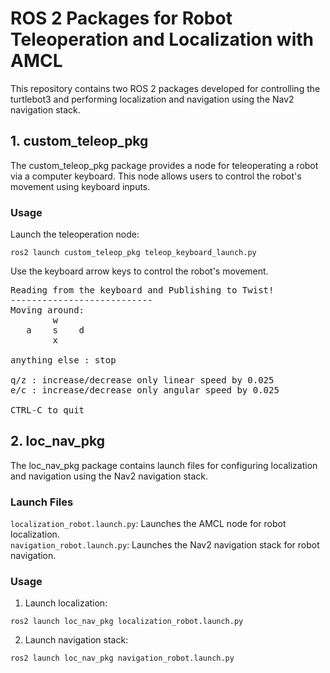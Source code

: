 # ROS 2 Packages for Robot Teleoperation and Localization with AMCL
This repository contains two ROS 2 packages developed for controlling the turtlebot3 and performing localization and navigation using the Nav2 navigation stack.

## 1. custom_teleop_pkg
The custom_teleop_pkg package provides a node for teleoperating a robot via a computer keyboard. This node allows users to control the robot's movement using keyboard inputs.
### Usage
Launch the teleoperation node:
```
ros2 launch custom_teleop_pkg teleop_keyboard_launch.py
```
Use the keyboard arrow keys to control the robot's movement.
<pre>
Reading from the keyboard and Publishing to Twist!
---------------------------
Moving around:
        w 
   a    s    d
        x    

anything else : stop

q/z : increase/decrease only linear speed by 0.025
e/c : increase/decrease only angular speed by 0.025

CTRL-C to quit
</pre>
## 2. loc_nav_pkg
The loc_nav_pkg package contains launch files for configuring localization and navigation using the Nav2 navigation stack.

### Launch Files
`localization_robot.launch.py`: Launches the AMCL node for robot localization. <br/>
`navigation_robot.launch.py`: Launches the Nav2 navigation stack for robot navigation. <br/>
### Usage
1. Launch localization:
```
ros2 launch loc_nav_pkg localization_robot.launch.py
```
2. Launch navigation stack:
```
ros2 launch loc_nav_pkg navigation_robot.launch.py
```
